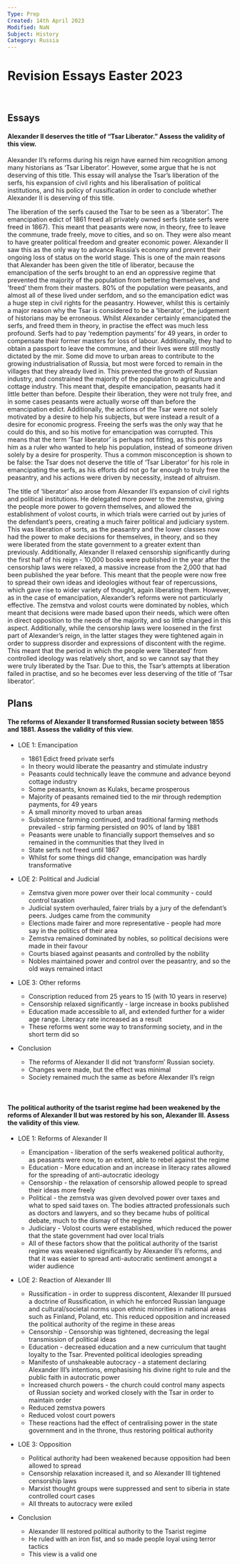 ```yaml
---
Type: Prep
Created: 14th April 2023
Modified: NaN
Subject: History
Category: Russia
---
```


# Revision Essays Easter 2023

</br>

## Essays

#### Alexander II deserves the title of “Tsar Liberator.” Assess the validity of this view.

Alexander II’s reforms during his reign have earned him recognition among many historians as ‘Tsar Liberator’. However, some argue that he is not deserving of this title. This essay will analyse the Tsar’s liberation of the serfs, his expansion of civil rights and his liberalisation of political institutions, and his policy of russification in order to conclude whether Alexander II is deserving of this title.

The liberation of the serfs caused the Tsar to be seen as a ‘liberator’. The emancipation edict of 1861 freed all privately owned serfs (state serfs were freed in 1867). This meant that peasants were now, in theory, free to leave the commune, trade freely, move to cities, and so on. They were also meant to have greater political freedom and greater economic power. Alexander II saw this as the only way to advance Russia’s economy and prevent their ongoing loss of status on the world stage. This is one of the main reasons that Alexander has been given the title of liberator, because the emancipation of the serfs brought to an end an oppressive regime that prevented the majority of the population from bettering themselves, and ‘freed’ them from their masters. 80% of the population were peasants, and almost all of these lived under serfdom, and so the emancipation edict was a huge step in civil rights for the peasantry. However, whilst this is certainly a major reason why the Tsar is considered to be a ‘liberator’, the judgement of historians may be erroneous. Whilst Alexander certainly emancipated the serfs, and freed them in theory, in practise the effect was much less profound. Serfs had to pay ‘redemption payments’ for 49 years, in order to compensate their former masters for loss of labour. Additionally, they had to obtain a passport to leave the commune, and their lives were still mostly dictated by the mir. Some did move to urban areas to contribute to the growing industrialisation of Russia, but most were forced to remain in the villages that they already lived in. This prevented the growth of Russian industry, and constrained the majority of the population to agriculture and cottage industry. This meant that, despite emancipation, peasants had it little better than before. Despite their liberation, they were not truly free, and in some cases peasants were actually worse off than before the emancipation edict. Additionally, the actions of the Tsar were not solely motivated by a desire to help his subjects, but were instead a result of a desire for economic progress. Freeing the serfs was the only way that he could do this, and so his motive for emancipation was corrupted. This means that the term ‘Tsar liberator’ is perhaps not fitting, as this portrays him as a ruler who wanted to help his population, instead of someone driven solely by a desire for prosperity. Thus a common misconception is shown to be false: the Tsar does not deserve the title of ‘Tsar Liberator’ for his role in emancipating the serfs, as his efforts did not go far enough to truly free the peasantry, and his actions were driven by necessity, instead of altruism.

The title of ‘liberator’ also arose from Alexander II’s expansion of civil rights and political institutions. He delegated more power to the zemstva, giving the people more power to govern themselves, and allowed the establishment of volost courts, in which trials were carried out by juries of the defendant’s peers, creating a much fairer political and judiciary system. This was liberation of sorts, as the peasantry and the lower classes now had the power to make decisions for themselves, in theory, and so they were liberated from the state government to a greater extent than previously. Additionally, Alexander II relaxed censorship significantly during the first half of his reign - 10,000 books were published in the year after the censorship laws were relaxed, a massive increase from the 2,000 that had been published the year before. This meant that the people were now free to spread their own ideas and ideologies without fear of repercussions, which gave rise to wider variety of thought, again liberating them. However, as in the case of emancipation, Alexander’s reforms were not particularly effective. The zemstva and volost courts were dominated by nobles, which meant that decisions were made based upon their needs, which were often in direct opposition to the needs of the majority, and so little changed in this aspect. Additionally, while the censorship laws were loosened in the first part of Alexander’s reign, in the latter stages they were tightened again in order to suppress disorder and expressions of discontent with the regime. This meant that the period in which the people were ‘liberated’ from controlled ideology was relatively short, and so we cannot say that they were truly liberated by the Tsar. Due to this, the Tsar’s attempts at liberation failed in practise, and so he becomes ever less deserving of the title of ‘Tsar liberator’.

## Plans

#### The reforms of Alexander II transformed Russian society between 1855 and 1881. Assess the validity of this view.

- LOE 1: Emancipation
	- 1861 Edict freed private serfs
	- In theory would liberate the peasantry and stimulate industry
	- Peasants could technically leave the commune and advance beyond cottage industry
	- Some peasants, known as Kulaks, became prosperous
	- Majority of peasants remained tied to the mir through redemption payments, for 49 years
	- A small minority moved to urban areas
	- Subsistence farming continued, and traditional farming methods prevailed - strip farming persisted on 90% of land by 1881
	- Peasants were unable to financially support themselves and so remained in the communities that they lived in
	- State serfs not freed until 1867
	- Whilst for some things did change, emancipation was hardly transformative

- LOE 2: Political and Judicial
	- Zemstva given more power over their local community - could control taxation
	- Judicial system overhauled, fairer trials by a jury of the defendant’s peers. Judges came from the community
	- Elections made fairer and more representative - people had more say in the politics of their area
	- Zemstva remained dominated by nobles, so political decisions were made in their favour
	- Courts biased against peasants and controlled by the nobility
	- Nobles maintained power and control over the peasantry, and so the old ways remained intact

- LOE 3: Other reforms
	- Conscription reduced from 25 years to 15 (with 10 years in reserve)
	- Censorship relaxed significantly - large increase in books published
	- Education made accessible to all, and extended further for a wider age range. Literacy rate increased as a result
	- These reforms went some way to transforming society, and in the short term did so

- Conclusion
	- The reforms of Alexander II did not ‘transform’ Russian society.
	- Changes were made, but the effect was minimal
	- Society remained much the same as before Alexander II’s reign

</br>

#### The political authority of the tsarist regime had been weakened by the reforms of Alexander II but was restored by his son, Alexander III. Assess the validity of this view.

- LOE 1: Reforms of Alexander II
	- Emancipation - liberation of the serfs weakened political authority, as peasants were now, to an extent, able to rebel against the regime
	- Education - More education and an increase in literacy rates allowed for the spreading of anti-autocratic ideology
	- Censorship - the relaxation of censorship allowed people to spread their ideas more freely
	- Political - the zemstva was given devolved power over taxes and what to sped said taxes on. The bodies attracted professionals such as doctors and lawyers, and so they became hubs of political debate, much to the dismay of the regime
	- Judiciary - Volost courts were established, which reduced the power that the state government had over local trials
	- All of these factors show that the political authority of the tsarist regime was weakened significantly by Alexander II’s reforms, and that it was easier to spread anti-autocratic sentiment amongst a wider audience

- LOE 2: Reaction of Alexander III
	- Russification - in order to suppress discontent, Alexander III pursued a doctrine of Russification, in which he enforced Russian language and cultural/societal norms upon ethnic minorities in national areas such as Finland, Poland, etc. This reduced opposition and increased the political authority of the regime in these areas
	- Censorship - Censorship was tightened, decreasing the legal transmission of political ideas
	- Education - decreased education and a new curriculum that taught loyalty to the Tsar. Prevented political ideologies spreading
	- Manifesto of unshakeable autocracy - a statement declaring Alexander III’s intentions, emphasising his divine right to rule and the public faith in autocratic power
	- Increased church powers - the church could control many aspects of Russian society and worked closely with the Tsar in order to maintain order
	- Reduced zemstva powers
	- Reduced volost court powers
	- These reactions had the effect of centralising power in the state government and in the throne, thus restoring political authority

- LOE 3: Opposition
	- Political authority had been weakened because opposition had been allowed to spread
	- Censorship relaxation increased it, and so Alexander III tightened censorship laws
	- Marxist thought groups were suppressed and sent to siberia in state controlled court cases
	- All threats to autocracy were exiled

- Conclusion
	- Alexander III restored political authority to the Tsarist regime
	- He ruled with an iron fist, and so made people loyal using terror tactics
	- This view is a valid one